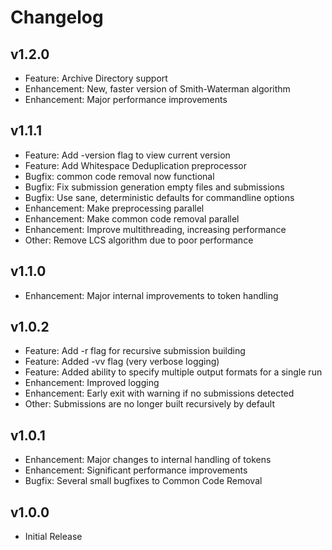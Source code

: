 Changelog
=========

v1.2.0
-----------------------
- Feature: Archive Directory support
- Enhancement: New, faster version of Smith-Waterman algorithm
- Enhancement: Major performance improvements

v1.1.1
------
- Feature: Add -version flag to view current version
- Feature: Add Whitespace Deduplication preprocessor
- Bugfix: common code removal now functional
- Bugfix: Fix submission generation empty files and submissions
- Bugfix: Use sane, deterministic defaults for commandline options
- Enhancement: Make preprocessing parallel
- Enhancement: Make common code removal parallel
- Enhancement: Improve multithreading, increasing performance
- Other: Remove LCS algorithm due to poor performance

v1.1.0
------
- Enhancement: Major internal improvements to token handling

v1.0.2
------
- Feature: Add -r flag for recursive submission building
- Feature: Added -vv flag (very verbose logging)
- Feature: Added ability to specify multiple output formats for a single run
- Enhancement: Improved logging
- Enhancement: Early exit with warning if no submissions detected
- Other: Submissions are no longer built recursively by default

v1.0.1
------
- Enhancement: Major changes to internal handling of tokens
- Enhancement: Significant performance improvements
- Bugfix: Several small bugfixes to Common Code Removal

v1.0.0
------
- Initial Release
